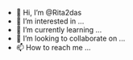 - 👋 Hi, I’m @Rita2das
- 👀 I’m interested in ...
- 🌱 I’m currently learning ...
- 💞️ I’m looking to collaborate on ...
- 📫 How to reach me ...

<!---
Rita2das/Rita2das is a ✨ special ✨ repository because its `README.md` (this file) appears on your GitHub profile.
You can click the Preview link to take a look at your changes.
--->

